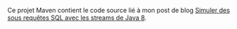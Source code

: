Ce projet Maven contient le code source lié à mon post de blog [Simuler des sous requêtes SQL avec les streams de Java 8](http://jffourmond.github.io/2015/11/19/sous-requetes-sql-et-streams-java8/).
